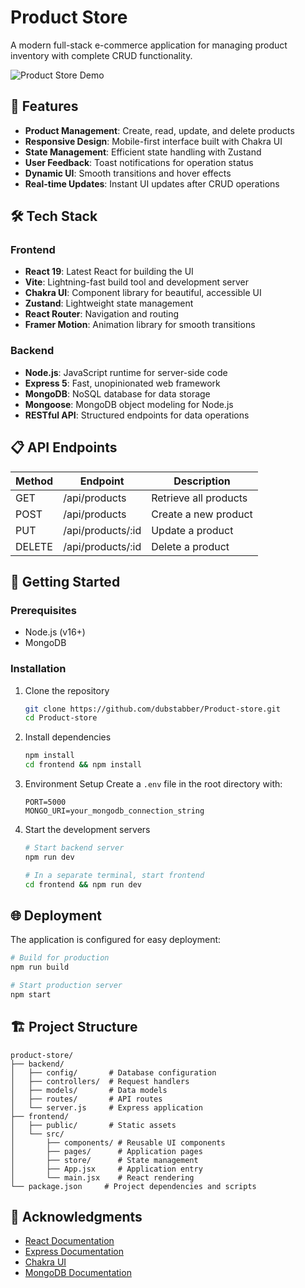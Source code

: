 # Product Store

A modern full-stack e-commerce application for managing product inventory with complete CRUD functionality.

![Product Store Demo](https://via.placeholder.com/800x400?text=Product+Store+Demo)

## 🚀 Features

- **Product Management**: Create, read, update, and delete products
- **Responsive Design**: Mobile-first interface built with Chakra UI
- **State Management**: Efficient state handling with Zustand
- **User Feedback**: Toast notifications for operation status
- **Dynamic UI**: Smooth transitions and hover effects
- **Real-time Updates**: Instant UI updates after CRUD operations

## 🛠️ Tech Stack

### Frontend

- **React 19**: Latest React for building the UI
- **Vite**: Lightning-fast build tool and development server
- **Chakra UI**: Component library for beautiful, accessible UI
- **Zustand**: Lightweight state management
- **React Router**: Navigation and routing
- **Framer Motion**: Animation library for smooth transitions

### Backend

- **Node.js**: JavaScript runtime for server-side code
- **Express 5**: Fast, unopinionated web framework
- **MongoDB**: NoSQL database for data storage
- **Mongoose**: MongoDB object modeling for Node.js
- **RESTful API**: Structured endpoints for data operations

## 📋 API Endpoints

| Method | Endpoint          | Description           |
| ------ | ----------------- | --------------------- |
| GET    | /api/products     | Retrieve all products |
| POST   | /api/products     | Create a new product  |
| PUT    | /api/products/:id | Update a product      |
| DELETE | /api/products/:id | Delete a product      |

## 🚦 Getting Started

### Prerequisites

- Node.js (v16+)
- MongoDB

### Installation

1. Clone the repository

   ```bash
   git clone https://github.com/dubstabber/Product-store.git
   cd Product-store
   ```

2. Install dependencies

   ```bash
   npm install
   cd frontend && npm install
   ```

3. Environment Setup
   Create a `.env` file in the root directory with:

   ```
   PORT=5000
   MONGO_URI=your_mongodb_connection_string
   ```

4. Start the development servers

   ```bash
   # Start backend server
   npm run dev

   # In a separate terminal, start frontend
   cd frontend && npm run dev
   ```

## 🌐 Deployment

The application is configured for easy deployment:

```bash
# Build for production
npm run build

# Start production server
npm start
```

## 🏗️ Project Structure

```
product-store/
├── backend/
│   ├── config/       # Database configuration
│   ├── controllers/  # Request handlers
│   ├── models/       # Data models
│   ├── routes/       # API routes
│   └── server.js     # Express application
├── frontend/
│   ├── public/       # Static assets
│   └── src/
│       ├── components/ # Reusable UI components
│       ├── pages/      # Application pages
│       ├── store/      # State management
│       ├── App.jsx     # Application entry
│       └── main.jsx    # React rendering
└── package.json     # Project dependencies and scripts
```

## 🙏 Acknowledgments

- [React Documentation](https://react.dev/)
- [Express Documentation](https://expressjs.com/)
- [Chakra UI](https://chakra-ui.com/)
- [MongoDB Documentation](https://docs.mongodb.com/)

